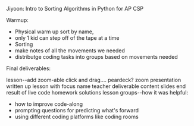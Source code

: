 Jiyoon: Intro to Sorting Algorithms in Python for AP CSP

Warmup:
* Physical warm up sort by name,
* only 1 kid can step off of the tape at a time
* Sorting
* make notes of all the movements we needed
* distributge coding tasks into groups based on movements needed


Final deliverables:

lesson--add zoom-able click and drag.... peardeck?
zoom presentation
written up lesson with focus name
teacher deliverable content slides
end result of live code
homework solutions
lesson groups--how it was helpful:
* how to improve code-along
* prompting questions for predicting what's forward
* using different coding platforms like coding rooms

